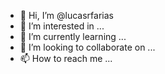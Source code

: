 - 👋 Hi, I’m @lucasrfarias
- 👀 I’m interested in ...
- 🌱 I’m currently learning ...
- 💞️ I’m looking to collaborate on ...
- 📫 How to reach me ...

<!---
lucasrfarias/lucasrfarias is a ✨ special ✨ repository because its `README.md` (this file) appears on your GitHub profile.
You can click the Preview link to take a look at your changes.
--->
